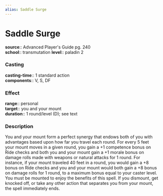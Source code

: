 ```yaml
---
alias: Saddle Surge
---
```


# Saddle Surge 

**source**:: Advanced Player's Guide pg. 240  
**school**:: transmutation
**level**:: paladin 2

### Casting 

**casting-time**:: 1 standard action  
**components**:: V, S, DF

### Effect 

**range**:: personal  
**target**:: you and your mount  
**duration**:: 1 round/level (D); see text

### Description 

You and your mount form a perfect synergy that endows both of you with advantages based upon how far you travel each round. For every 5 feet your mount moves in a given round, you gain a +1 competence bonus on Ride checks and both you and your mount gain a +1 morale bonus on damage rolls made with weapons or natural attacks for 1 round. For instance, if your mount traveled 40 feet in a round, you would gain a +8 bonus on Ride checks and you and your mount would both gain a +8 bonus on damage rolls for 1 round, to a maximum bonus equal to your caster level. You must be mounted to enjoy the benefits of this spell. If you dismount, get knocked off, or take any other action that separates you from your mount, the spell immediately ends.
